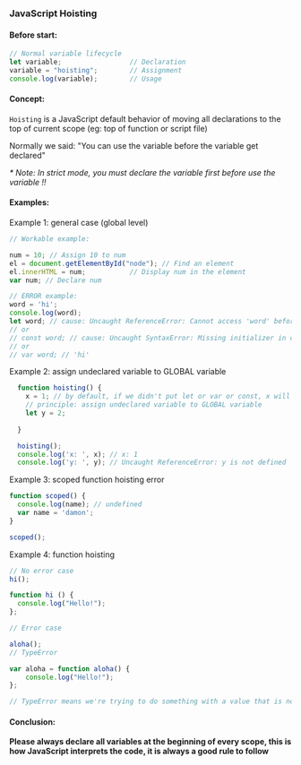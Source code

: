 ### JavaScript Hoisting


#### Before start:

```js
// Normal variable lifecycle
let variable;                 // Declaration
variable = "hoisting";        // Assignment
console.log(variable);        // Usage
```


#### Concept:

`Hoisting` is a JavaScript default behavior of moving all declarations to the top of current scope (eg: top of function or script file)

Normally we said: "You can use the variable before the variable get declared"

<i>* Note: In strict mode, you must declare the variable first before use the variable !!</i>


#### Examples:

Example 1: general case (global level)

``` js
// Workable example:

num = 10; // Assign 10 to num
el = document.getElementById("node"); // Find an element
el.innerHTML = num;           // Display num in the element
var num; // Declare num

// ERROR example:
word = 'hi';
console.log(word);
let word; // cause: Uncaught ReferenceError: Cannot access 'word' before initialization
// or
// const word; // cause: Uncaught SyntaxError: Missing initializer in const declaration
// or
// var word; // 'hi'
```

Example 2: assign undeclared variable to GLOBAL variable

```js
  function hoisting() {
    x = 1; // by default, if we didn't put let or var or const, x will be treated as global variable
    // principle: assign undeclared variable to GLOBAL variable
    let y = 2;
    
  }

  hoisting();
  console.log('x: ', x); // x: 1
  console.log('y: ', y); // Uncaught ReferenceError: y is not defined
```

Example 3: scoped function hoisting error

```js
function scoped() {
  console.log(name); // undefined
  var name = 'damon';
}

scoped();
```

Example 4: function hoisting

```js
// No error case
hi();

function hi () {
  console.log("Hello!");
};

// Error case

aloha();
// TypeError

var aloha = function aloha() {
    console.log("Hello!");
};

// TypeError means we're trying to do something with a value that is not allowed
```


#### Conclusion:

<strong>Please always declare all variables at the beginning of every scope, this is how JavaScript interprets the code, it is always a good rule to follow</strong>
